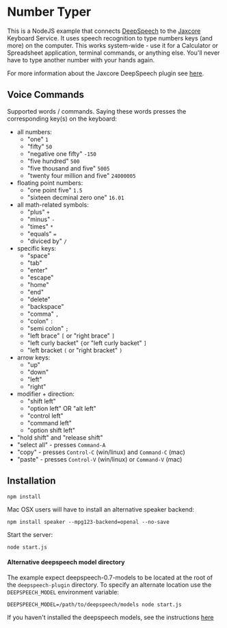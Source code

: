 # Number Typer

This is a NodeJS example that connects [DeepSpeech](https://github.com/mozilla/DeepSpeech) to the [Jaxcore](https://github.com/jaxcore/jaxcore) Keyboard Service.  It uses speech recognition to type numbers keys (and more) on the computer.  This works system-wide - use it for a Calculator or Spreadsheet application, terminal commands, or anything else.  You'll never have to type another number with your hands again.

For more information about the Jaxcore DeepSpeech plugin see [here](https://github.com/jaxcore/deepspeech-plugin).

## Voice Commands

Supported words / commands.  Saying these words presses the corresponding key(s) on the keyboard:

- all numbers:
	- "one" `1`
	- "fifty" `50`
	- "negative one fifty" `-150`
	- "five hundred" `500`
	- "five thousand and five" `5005`
	- "twenty four million and five" `24000005`
- floating point numbers:
	- "one point five" `1.5`
	- "sixteen decminal zero one" `16.01`
- all math-related symbols:
	- "plus" `+`
	- "minus" `-`
	- "times" `*`
	- "equals" `=`
	- "diviced by" `/`
- specific keys:
	- "space"
	- "tab"
	- "enter"
	- "escape"
	- "home"
	- "end"
	- "delete"
	- "backspace"
	- "comma" `,`
	- "colon" `:`
	- "semi colon" `;`
	- "left brace" `[` or "right brace" `]`
	- "left curly backet" `{`or "left curly backet" `]`
	- "left bracket `(` or "right bracket" `)`
- arrow keys:
	- "up"
	- "down"
	- "left"
	- "right"
- modifier + direction:
	- "shift left"
	- "option left" OR "alt left"
	- "control left"
	- "command left"
	- "option shift left"
- "hold shift" and "release shift"
- "select all" - presses `Command-A`
- "copy" - presses `Control-C` (win/linux) and `Command-C` (mac)
- "paste" - presses `Control-V` (win/linux) or `Command-V` (mac)


## Installation

```
npm install
```

Mac OSX users will have to install an alternative speaker backend:

```
npm install speaker --mpg123-backend=openal --no-save
```

Start the server:

```
node start.js
```

#### Alternative deepspeech model directory

The example expect deepspeech-0.7-models to be located at the root of the `deepspeech-plugin` directory.  To specify an alternate location use the `DEEPSPEECH_MODEL` environment variable:

```
DEEPSPEECH_MODEL=/path/to/deepspeech/models node start.js
```

If you haven't installed the deepspeech models, see the instructions [here](https://github.com/jaxcore/deepspeech-plugin)